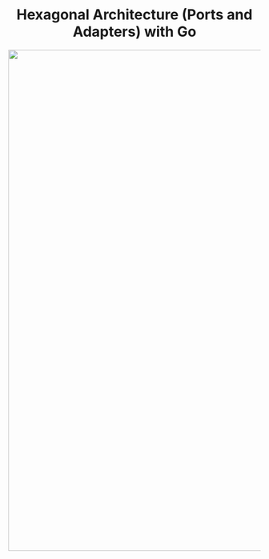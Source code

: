 <h1 align="center">
    Hexagonal Architecture (Ports and Adapters) with Go
</h1>
<p align="center">
  <img src="https://wallpaperaccess.com/full/4482736.png" alt="gopher" width="1600" height="1000" />
</p>

